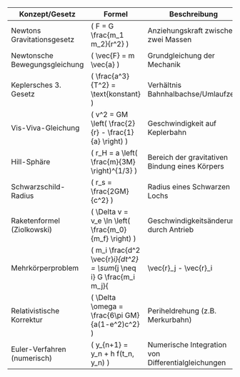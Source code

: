 | Konzept/Gesetz                | Formel                                                                                                   | Beschreibung                                              |
|-------------------------------|----------------------------------------------------------------------------------------------------------|-----------------------------------------------------------|
| Newtons Gravitationsgesetz    | \( F = G \frac{m_1 m_2}{r^2} \)                                                                          | Anziehungskraft zwischen zwei Massen                      |
| Newtonsche Bewegungsgleichung | \( \vec{F} = m \vec{a} \)                                                                               | Grundgleichung der Mechanik                               |
| Keplersches 3. Gesetz         | \( \frac{a^3}{T^2} = \text{konstant} \)                                                                 | Verhältnis Bahnhalbachse/Umlaufzeit                       |
| Vis-Viva-Gleichung            | \( v^2 = GM \left( \frac{2}{r} - \frac{1}{a} \right) \)                                                  | Geschwindigkeit auf Keplerbahn                            |
| Hill-Sphäre                   | \( r_H = a \left( \frac{m}{3M} \right)^{1/3} \)                                                         | Bereich der gravitativen Bindung eines Körpers            |
| Schwarzschild-Radius          | \( r_s = \frac{2GM}{c^2} \)                                                                             | Radius eines Schwarzen Lochs                              |
| Raketenformel (Ziolkowski)    | \( \Delta v = v_e \ln \left( \frac{m_0}{m_f} \right) \)                                                  | Geschwindigkeitsänderung durch Antrieb                    |
| Mehrkörperproblem             | \( m_i \frac{d^2 \vec{r}_i}{dt^2} = \sum_{j \neq i} G \frac{m_i m_j}{|\vec{r}_j - \vec{r}_i|^3} (\vec{r}_j - \vec{r}_i) \) | Bewegung unter mehreren Gravitationsquellen               |
| Relativistische Korrektur     | \( \Delta \omega = \frac{6\pi GM}{a(1-e^2)c^2} \)                                                        | Periheldrehung (z.B. Merkurbahn)                          |
| Euler-Verfahren (numerisch)   | \( y_{n+1} = y_n + h f(t_n, y_n) \)                                                                     | Numerische Integration von Differentialgleichungen         |
